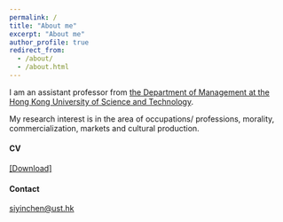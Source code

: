 ```yaml
---
permalink: /
title: "About me"
excerpt: "About me"
author_profile: true
redirect_from: 
  - /about/
  - /about.html
---  
```



    
I am an assistant professor from [the Department of Management at the Hong Kong University of Science and Technology](https://mgmt.hkust.edu.hk).    


    
My research interest is in the area of occupations/ professions, morality, commercialization, markets and cultural production.





          
#### CV
    
[[Download]](../assests/CV.pdf)    


    
#### Contact
   
[siyinchen@ust.hk](mailto:siyinchen@ust.hk)
